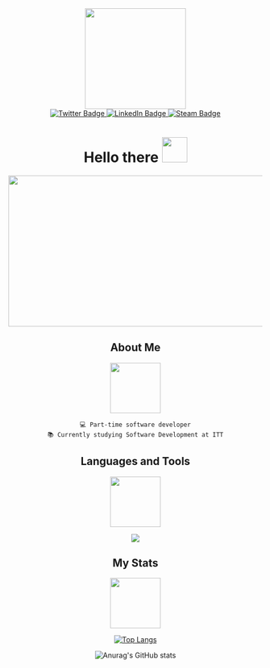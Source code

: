 <div id="header" align="center">
    <img
        src="https://media.giphy.com/media/3kPDmoWdBpQPNhCnUG/giphy.gif"
        width="200"
    />
</div>

<div id="badges" align="center">
    <a href="https://twitter.com/miketyred" target="_blank">
        <img
            src="https://img.shields.io/badge/Twitter-white?logo=twitter&logoColor=blue&style=for-the-badge"
            alt="Twitter Badge"
        />
    </a>
    <a
        href="https://www.linkedin.com/in/miguel-terrazas-3091a4263"
        target="_blank"
    >
        <img
            src="https://img.shields.io/badge/LinkedIn-blue?logo=linkedin&logoColor=white&style=for-the-badge"
            alt="LinkedIn Badge"
        />
    </a>
    <a href="mailto:miketyredev@gmail.com" target="_blank">
        <img
            src="https://img.shields.io/badge/Gmail-white?logo=gmail&logoColor=orange&style=for-the-badge"
            alt="Steam Badge"
        />
    </a>
    <br />
    <img
        src="https://komarev.com/ghpvc/?username=mike-tyred&style=flat-square&color=blue"
        alt=""
    />
</div>

<h1 align="center">
    Hello there
    <img
        src="https://media.giphy.com/media/mst80usDtSUmCZZumD/giphy.gif"
        width="50px"
    />
</h1>

<div align="center">
    <img
        src="https://media.giphy.com/media/VPpkvgTIJ817dfQOXI/giphy.gif"
        width="600"
        height="300"
    />
</div>

<div align="center">
    <h2>About Me</h2>
    <img
        src="https://media.giphy.com/media/Vf3ZKdillTMOOaOho0/giphy.gif"
        width="100px"
    />
    <div>
    
</div>
    
    💻 Part-time software developer
    📚 Currently studying Software Development at ITT

<div align="center">
    <h2>Languages and Tools</h2>
    <img
        src="https://media.giphy.com/media/17b875GGvV9m9sLmNc/giphy.gif"
        width="100px"
    />
    <p align="center">
        <a href="https://skillicons.dev">
            <img
                src="https://skillicons.dev/icons?i=vscode,git,cs,py,php,js,html,css,bootstrap,tailwind,laravel,django,mysql,postgres"
            />
        </a>
    </p>
</div>

<div align="center">
    <h2>My Stats</h2>
    <img
        src="https://media.giphy.com/media/RVWSqOsgDAq0W3051o/giphy.gif"
        width="100px"
    />
</div>

[![Top
Langs](https://github-readme-stats.vercel.app/api/top-langs/?username=mike-tyred&layout=compact&theme=tokyonight&hide_border=true&card_width=10)](https://github.com/anuraghazra/github-readme-stats)

![Anurag's GitHub
stats](https://github-readme-stats.vercel.app/api?username=mike-tyred&show_icons=true&theme=tokyonight&hide_border=true)
